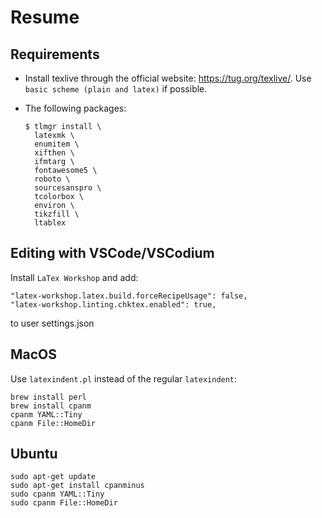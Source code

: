 # Resume

## Requirements

- Install texlive through the official website: https://tug.org/texlive/. Use `basic scheme (plain and latex)` if possible.

- The following packages:

    ```console
    $ tlmgr install \
      latexmk \
      enumitem \
      xifthen \
      ifmtarg \
      fontawesome5 \
      roboto \
      sourcesanspro \
      tcolorbox \
      environ \
      tikzfill \
      ltablex
    ```

## Editing with VSCode/VSCodium

Install `LaTex Workshop` and add:

```json5
"latex-workshop.latex.build.forceRecipeUsage": false,
"latex-workshop.linting.chktex.enabled": true,
```

to user settings.json

## MacOS

Use `latexindent.pl` instead of the regular `latexindent`:

```console
brew install perl
brew install cpanm
cpanm YAML::Tiny
cpanm File::HomeDir
```

## Ubuntu

```console
sudo apt-get update
sudo apt-get install cpanminus
sudo cpanm YAML::Tiny
sudo cpanm File::HomeDir
```
